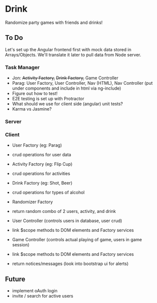 # Drink
Randomize party games with friends and drinks!

## To Do
Let's set up the Angular frontend first with mock data stored in Arrays/Objects. We'll translate it later to pull data from Node server.

### Task Manager
- Jon: ~~Activity Factory,~~ ~~Drink Factory,~~ Game Controller
- Parag: User Factory, User Controller, Nav (HTML), Nav Controller (put under components and include in html via ng-include)
- Figure out how to test!
 - E2E testing is set up with Protractor
 - What should we use for client side (angular) unit tests?
  - Karma vs Jasmine?

### Server

### Client
- User Factory (eg: Parag)
 - crud operations for user data

- Activity Factory (eg: Flip Cup)
 - crud operations for activities

- Drink Factory (eg: Shot, Beer)
 - crud operations for types of alcohol

- Randomizer Factory
 - return random combo of 2 users, activity, and drink

- User Controller (controls users in database, user crud)
 - link $scope methods to DOM elements and Factory services

- Game Controller (controls actual playing of game, users in game session)
 - link $scope methods to DOM elements and Factory services
 - return notices/messages (look into bootstrap ui for alerts)

## Future
- implement oAuth login
- invite / search for active users

